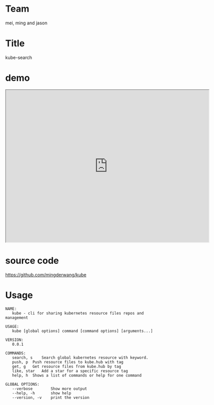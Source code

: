 # Team

mei, ming and jason

# Title

kube-search

# demo

<iframe src="http://showterm.io/8b00b21fe9aaddde75d41" width="640" height="480"></iframe>

# source code

https://github.com/mingderwang/kube

# Usage

```
NAME:
   kube - cli for sharing kubernetes resource files repos and management

USAGE:
   kube [global options] command [command options] [arguments...]
   
VERSION:
   0.0.1
   
COMMANDS:
   search, s	Search global kubernetes resource with keyword.
   push, p	Push resource files to kube.hub with tag
   get, g	Get resource files from kube.hub by tag
   like, star	Add a star for a specific resource tag
   help, h	Shows a list of commands or help for one command
   
GLOBAL OPTIONS:
   --verbose		Show more output
   --help, -h		show help
   --version, -v	print the version

```
